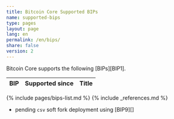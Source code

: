 ```yaml
---
title: Bitcoin Core Supported BIPs
name: supported-bips
type: pages
layout: page
lang: en
permalink: /en/bips/
share: false
version: 2
---
```

Bitcoin Core supports the following [BIPs][BIP1].

| BIP |Supported since| Title |
|-----|---------------|-------|
{% include pages/bips-list.md %}
{% include _references.md %}

* pending `csv` soft fork deployment using [BIP9][]